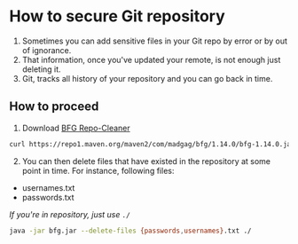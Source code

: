# How to secure Git repository

1. Sometimes you can add sensitive files in your Git repo by error or by out of ignorance.
2. That information, once you've updated your remote, is not enough just deleting it.
3. Git, tracks all history of your repository and you can go back in time.

## How to proceed

1. Download [BFG Repo-Cleaner](https://rtyley.github.io/bfg-repo-cleaner/)

```bash
curl https://repo1.maven.org/maven2/com/madgag/bfg/1.14.0/bfg-1.14.0.jar -o bfg.jar
```

2. You can then delete files that have existed in the repository at some point in time. For instance, following files:
* usernames.txt
* passwords.txt

*If you're in repository, just use `./`*

```bash
java -jar bfg.jar --delete-files {passwords,usernames}.txt ./
```